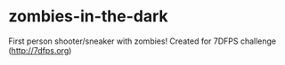 # zombies-in-the-dark
First person shooter/sneaker with zombies! Created for 7DFPS challenge (http://7dfps.org) 
